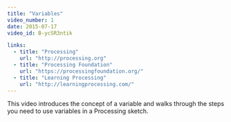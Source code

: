 ```yaml
---
title: "Variables"
video_number: 1
date: 2015-07-17
video_id: B-ycSR3ntik

links:
  - title: "Processing"
    url: "http://processing.org"
  - title: "Processing Foundation"
    url: "https://processingfoundation.org/"
  - title: "Learning Processing"
    url: "http://learningprocessing.com/"
---
```


This video introduces the concept of a variable and walks through the steps you need to use variables in a Processing sketch.

